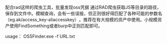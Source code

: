 配合rad这样的爬虫工具，批量发现oss凭据
通过RAD爬虫获取JS等目录的路径，保存到文件中。模糊查询，会有一些误报，但正则很好得匹配了各种可能的参数名（eg.ak/access_key-aliaccesskey）​。推荐在有大规模的资产中使用。小规模资产使用FindSomething或者burp中正则​匹配即可。


usage：
OSSFinder.exe -f URL.txt
